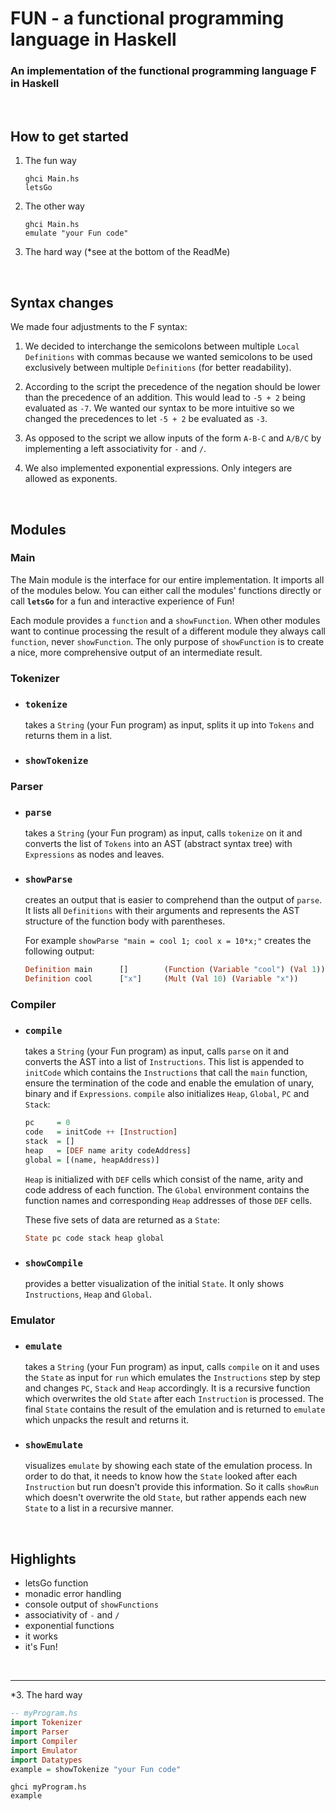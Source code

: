 
# FUN - a functional programming language in Haskell 
### An implementation of the functional programming language F in Haskell
<br/>

## How to get started
1. The fun way
   ```Shell
   ghci Main.hs
   letsGo
   ```
2. The other way
   ```Shell
   ghci Main.hs
   emulate "your Fun code"
   ```
3. The hard way (*see at the bottom of the ReadMe)
   
<br/>

## Syntax changes
We made four adjustments to the F syntax:
1. We decided to interchange the semicolons between multiple `Local Definitions` with commas because we wanted semicolons to be used exclusively between multiple `Definitions` (for better readability).

2. According to the script the precedence of the negation should be lower than the precedence of an addition. This would lead to `-5 + 2` being evaluated as `-7`. We wanted our syntax to be more intuitive so we changed the precedences to let `-5 + 2` be evaluated as `-3`.
   
3. As opposed to the script we allow inputs of the form `A-B-C` and `A/B/C` by implementing a left associativity for `-` and `/`.
   
4.  We also implemented exponential expressions. Only integers are allowed as exponents.
<br/>

## Modules
### Main
The Main module is the interface for our entire implementation. It imports all of the modules below. You can either call the modules' functions directly or call **`letsGo`** for a fun and interactive experience of Fun!

Each module provides a `function` and a `showFunction`. When other modules want to continue processing the result of a different module they always call `function`, never `showFunction`. The only purpose of `showFunction` is to create a nice, more comprehensive output of an intermediate result.

### Tokenizer

- ### `tokenize`
    takes a `String` (your Fun program) as input, splits it up into `Tokens` and returns them in a list.
    
- ### `showTokenize`
    

### Parser
- ### `parse`
    takes a `String` (your Fun program) as input, calls `tokenize` on it and converts the list of `Tokens` into an AST (abstract syntax tree) with `Expressions` as nodes and leaves.

- ### `showParse`
    creates an output that is easier to comprehend than the output of `parse`. It lists all `Definitions` with their arguments and represents the AST structure of the function body with parentheses.
    
    For example `showParse "main = cool 1; cool x = 10*x;"`
    creates the following output:
    ```Haskell
    Definition main      []        (Function (Variable "cool") (Val 1))
    Definition cool      ["x"]     (Mult (Val 10) (Variable "x"))
    ```
### Compiler
- ### `compile`
    takes a `String` (your Fun program) as input, calls `parse` on it and converts the AST into a list of `Instructions`. This list is appended to `initCode` which contains the `Instructions` that call the `main` function, ensure the termination of the code and enable the emulation of unary, binary and if `Expressions`. `compile` also initializes `Heap`, `Global`, `PC` and `Stack`:
    ```Haskell
    pc     = 0
    code   = initCode ++ [Instruction]
    stack  = []
    heap   = [DEF name arity codeAddress]
    global = [(name, heapAddress)]
    ```
    `Heap` is initialized with `DEF` cells which consist of the name, arity and code address of each function. The `Global` environment contains the function names and corresponding `Heap` addresses of those `DEF` cells.
    
    These five sets of data are returned as a `State`:
    ``` Haskell
    State pc code stack heap global
    ```

- ### `showCompile`
    provides a better visualization of the initial `State`. It only shows `Instructions`, `Heap` and `Global`.

### Emulator
- ### `emulate`
    takes a `String` (your Fun program) as input, calls `compile` on it and uses the `State` as input for `run` which emulates the `Instructions` step by step and changes `PC`, `Stack` and `Heap` accordingly. It is a recursive function which overwrites the old `State` after each `Instruction` is processed. The final `State` contains the result of the emulation and is returned to `emulate` which unpacks the result and returns it.

- ### `showEmulate`
    visualizes `emulate` by showing each state of the emulation process. In order to do that, it needs to know how the `State` looked after each `Instruction` but run doesn't provide this information. So it calls `showRun` which doesn't overwrite the old `State`, but rather appends each new `State` to a list in a recursive manner.
   
<br/>

## Highlights
- letsGo function
- monadic error handling
- console output of `showFunctions`
- associativity of `-` and `/`
- exponential functions
- it works
- it's Fun!
  
<br/>

---

*3.   The hard way
   ```Haskell
   -- myProgram.hs
   import Tokenizer
   import Parser
   import Compiler
   import Emulator
   import Datatypes
   example = showTokenize "your Fun code"
   ```
   ```Shell
   ghci myProgram.hs
   example
   ```

